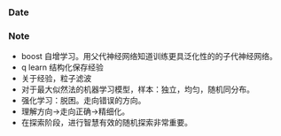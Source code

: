 ### Date


### Note
- boost 自增学习。用父代神经网络知道训练更具泛化性的的子代神经网络。
- q learn 结构化保存经验
- 关于经验，粒子滤波
- 对于最大似然法的机器学习模型，样本：独立，均匀，随机同分布。
- 强化学习：脱困。走向错误的方向。
- 理解方向->走向正确->精细化。
- 在探索阶段，进行智慧有效的随机探索非常重要。